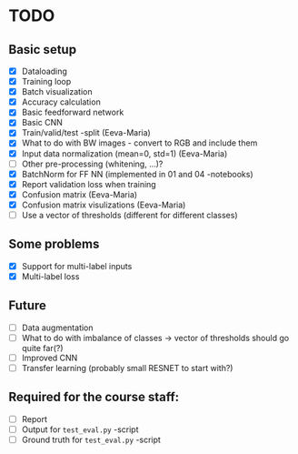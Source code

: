 # TODO

## Basic setup
- [x] Dataloading
- [x] Training loop
- [x] Batch visualization
- [x] Accuracy calculation
- [x] Basic feedforward network
- [x] Basic CNN
- [x] Train/valid/test -split (Eeva-Maria)
- [x] What to do with BW images - convert to RGB and include them
- [x] Input data normalization (mean=0, std=1) (Eeva-Maria)
- [ ] Other pre-processing (whitening, ...)?
- [x] BatchNorm for FF NN (implemented in 01 and 04 -notebooks)
- [x] Report validation loss when training
- [x] Confusion matrix (Eeva-Maria)
- [x] Confusion matrix visulizations (Eeva-Maria)
- [ ] Use a vector of thresholds (different for different classes)

## Some problems
- [x] Support for multi-label inputs
- [x] Multi-label loss

## Future
- [ ] Data augmentation
- [ ] What to do with imbalance of classes -> vector of thresholds should go quite far(?)
- [ ] Improved CNN
- [ ] Transfer learning (probably small RESNET to start with?)

## Required for the course staff:
- [ ] Report
- [ ] Output for `test_eval.py` -script
- [ ] Ground truth for `test_eval.py` -script
